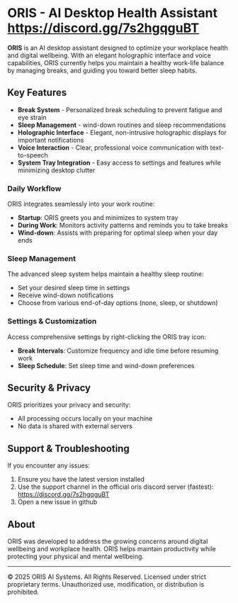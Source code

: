 # ORIS - AI Desktop Health Assistant                                                                                          https://discord.gg/7s2hgqguBT

**ORIS** is an AI desktop assistant designed to optimize your workplace health and digital wellbeing. With an elegant holographic interface and voice capabilities, ORIS currently helps you maintain a healthy work-life balance by managing breaks, and guiding you toward better sleep habits.

## Key Features

* **Break System** - Personalized break scheduling to prevent fatigue and eye strain
* **Sleep Management** - wind-down routines and sleep recommendations 
* **Holographic Interface** - Elegant, non-intrusive holographic displays for important notifications
* **Voice Interaction** - Clear, professional voice communication with text-to-speech
* **System Tray Integration** - Easy access to settings and features while minimizing desktop clutter

### Daily Workflow
ORIS integrates seamlessly into your work routine:
- **Startup**: ORIS greets you and minimizes to system tray
- **During Work**: Monitors activity patterns and reminds you to take breaks
- **Wind-down**: Assists with preparing for optimal sleep when your day ends

### Sleep Management
The advanced sleep system helps maintain a healthy sleep routine:
- Set your desired sleep time in settings
- Receive wind-down notifications
- Choose from various end-of-day options (none, sleep, or shutdown)

### Settings & Customization
Access comprehensive settings by right-clicking the ORIS tray icon:
- **Break Intervals**: Customize frequency and idle time before resuming work
- **Sleep Schedule**: Set sleep time and wind-down preferences

## Security & Privacy

ORIS prioritizes your privacy and security:
- All processing occurs locally on your machine
- No data is shared with external servers
  
## Support & Troubleshooting

If you encounter any issues:
1. Ensure you have the latest version installed
2. Use the support channel in the official oris discord server (fastest): https://discord.gg/7s2hgqguBT
3. Open a new issue in github

## About

ORIS was developed to address the growing concerns around digital wellbeing and workplace health. ORIS helps maintain productivity while protecting your physical and mental wellbeing.

---

© 2025 ORIS AI Systems. All Rights Reserved.
Licensed under strict proprietary terms. Unauthorized use, modification, or distribution is prohibited.
